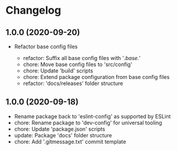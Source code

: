 # Changelog

## 1.0.0 (2020-09-20)

- Refactor base config files

  - refactor: Suffix all base config files with '*.base.*'
  - chore: Move base config files to 'src/config'
  - chore: Update 'build' scripts
  - chore: Extend package configuration from base config files
  - refactor: 'docs/releases' folder structure

## 1.0.0 (2020-09-18)

- Rename package back to 'eslint-config' as supported by ESLint
- chore: Rename package to 'dev-config' for universal tooling
- chore: Update 'package.json' scripts
- update: Package 'docs' folder structure
- chore: Add '.gitmessage.txt' commit template
